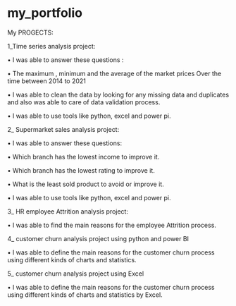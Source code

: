 # my_portfolio
My PROGECTS:

1_Time series  analysis project:

  •	I was able to answer these questions :

  •	The maximum , minimum and the average of the market prices Over the time between 2014 to 2021

  •	I was able to clean the data by looking for any missing data and duplicates and also was able to care of data validation process.

  •	I was able to use tools like python, excel and power pi.

2_ Supermarket sales analysis project:

  •	I was able to answer these questions:

  •	Which branch has the lowest income to improve it.
	
  •	Which branch has the lowest rating to improve it.

  •	What is the least sold product to avoid or improve it.

  •	I was able to use tools like python, excel and power pi.

3_ HR employee Attrition analysis project:

  •	I was able to find the main reasons for the employee Attrition process.

4_ customer churn analysis project using python and power BI

  • I was able to define the main reasons for the customer churn process using different kinds of charts and statistics.

5_ customer churn analysis project using Excel

  • I was able to define the main reasons for the customer churn process using different kinds of charts and statistics by Excel.






